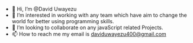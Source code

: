 - 👋 Hi, I’m @David Uwayezu
- 👀 I’m interested in working with any team which have aim to change the world for better using programming skills.
- 💞️ I’m looking to collaborate on any javaScript related Projects.
- 📫 How to reach me my email is daviduwayezu400@gmail.com

<!---
devu2/devu2 is a ✨ special ✨ repository because its `README.md` (this file) appears on your GitHub profile.
You can click the Preview link to take a look at your changes.
--->
